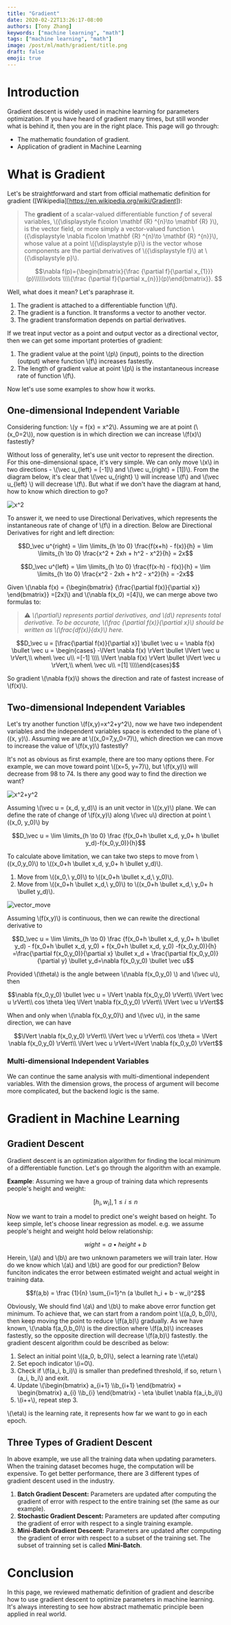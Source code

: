 ```yaml
---
title: "Gradient"
date: 2020-02-22T13:26:17-08:00
authors: [Tony Zhang]
keywords: ["machine learning", "math"]
tags: ["machine learning", "math"]
image: /post/ml/math/gradient/title.png
draft: false
emoji: true
---
```


# Introduction

Gradient descent is widely used in machine learning for parameters optimization. If you have heard of gradient many times, but still wonder what is behind it, then you are in the right place. This page will go through:

* The mathematic foundation of gradient. 
* Application of gradient in Machine Learning

# What is Gradient 

Let's be straightforward and start from official mathematic definition for gradient ([Wikipedia][https://en.wikipedia.org/wiki/Gradient]): 

> The **gradient** of a scalar-valued differentiable function *f* of several variables, \\({\displaystyle f\colon \mathbf {R} ^{n}\to \mathbf {R} }\\), is the vector field, or more simply a vector-valued function \\({\displaystyle \nabla f\colon \mathbf {R} ^{n}\to \mathbf {R} ^{n}}\\), whose value at a point \\({\displaystyle p}\\) is the vector whose components are the partial derivatives of \\({\displaystyle f}\\) at \\({\displaystyle p}\\).
>
> $$\nabla f(p)={\begin{bmatrix}{\frac {\partial f}{\partial x_{1}}}(p)\\\\\\vdots \\\\{\frac {\partial f}{\partial x_{n}}}(p)\end{bmatrix}}. $$

Well, what does it mean? Let's paraphrase it. 

1. The gradient is attached to a differentiable function \\(f\\). 
2. The gradient is a function. It transforms a vector to another vector.
3. The gradient transformation depends on partial derivatives. 

If we treat input vector as a point and output vector as a directional vector, then we can get some important proterties of gradient: 

1. The gradient value at the point \\(p\\) (input),  points to the direction (output) where function \\(f\\) increases fastestly. 
2. The length of gradient value at point \\(p\\) is the instantaneous increase rate of function \\(f\\).

Now let's use some examples to show how it works. 

## One-dimensional Independent Variable

Considering function: \\(y = f(x) = x^2\\). Assuming we are at point (\\(x_0=2\\)), now question is in which direction we can increase \\(f(x)\\) fastestly? 

Without loss of generality, let's use unit vector to represent the direction. For this one-dimensional space, it's very simple. We can only move \\(x\\) in two directions - \\(\vec u_{left} = [-1]\\) and \\(\vec u_{right} = [1])\\). From the diagram below, it's clear that \\(\vec u_{right} \\) will increase \\(f\\) and \\(\vec u_{left} \\) will decrease \\(f\\). But what if we don't have the diagram at hand, how to know which direction to go?

![x^2](/post/ml/math/gradient/image1.svg "\\(f(x) = x^2\\)")

To answer it, we need to use Directional Derivatives, which represents the instantaneous rate of change of \\(f\\) in a direction. Below are Directional Derivatives for right and left direction:

$$D_\vec u^{right} = \lim \limits_{h \to 0} \frac{f(x+h) - f(x)}{h} =  \lim \limits_{h \to 0} \frac{x^2 + 2xh + h^2 - x^2}{h}  = 2x$$  

$$D_\vec u^{left} = \lim \limits_{h \to 0} \frac{f(x-h) - f(x)}{h} =  \lim \limits_{h \to 0} \frac{x^2 - 2xh + h^2 - x^2}{h}  = -2x$$  

Given \\(\nabla f(x) = {\begin{bmatrix} {\frac{\partial f(x)}{\partial x}} \end{bmatrix}} =[2x]\\) and \\(\nabla f(x_0) =[4]\\),  we can merge above two formulas to: 

> :warning: *\\(\partial\\) represents partial derivatives, and \\(d\\) represents total derivative. To be accurate, \\(\frac {\partial f(x)}{\partial x}\\) should be written as \\(\frac{df(x)}{dx}\\) here.* 

$$D_\vec u = [\frac{\partial f(x)}{\partial x}] \bullet \vec u = \nabla f(x) \bullet \vec u = \begin{cases} -\lVert \nabla f(x)  \rVert \bullet \lVert \vec u  \rVert,\\ when\ \vec u\\ =[-1] \\\\ \lVert \nabla f(x)  \rVert \bullet \lVert \vec u  \rVert,\\  when\  \vec u\\ =[1] \\\\\end{cases}$$

So gradient \\(\nabla f(x)\\) shows the direction and rate of fastest increase of \\(f(x)\\).

## Two-dimensional Independent Variables

Let's try another function \\(f(x,y)=x^2+y^2\\), now we have two independent variables and the independent variables space is extended to the plane of \\((x, y)\\). Assuming we are at \\((x_0=7,y_0=7)\\), which direction we can move to increase the value of \\(f(x,y)\\) fastestly?

It's not as obvious as first example, there are too many options there. For example, we can move toward point \\((x=5, y=7)\\), but \\\(f(x,y)\\) will decrease from 98 to 74. Is there any good way to find the direction we want?

![x^2+y^2](/post/ml/math/gradient/image2.svg "\\(f(x,y) = x^2+y^2\\)")

Assuming \\(\vec u = (x_d, y_d)\\) is an unit vector in \\((x,y)\\) plane. We can define the rate of change of \\(f(x,y)\\) along \\(\vec u\\) direction at point \\((x_0, y_0)\\) by

$$D_\vec u = \lim \limits_{h \to 0}  \frac {f(x_0+h \bullet x_d, y_0+ h \bullet y_d)-f(x_0,y_0)}{h}$$

To calculate above limitation, we can take two steps to move from \\((x_0,y_0)\\) to \\((x_0+h \bullet x_d, y_0+ h \bullet y_d)\\).

1. Move from \\((x_0,\\ y_0)\\) to \\((x_0+h \bullet x_d,\\ y_0)\\).
2. Move from \\((x_0+h \bullet x_d,\\ y_0)\\) to \\((x_0+h \bullet x_d,\\ y_0+ h \bullet  y_d)\\).

![vector_move](/post/ml/math/gradient/vector_move.svg "vector_move")

Assuming \\(f(x,y)\\) is continuous, then we can rewite the directional derivative to

$$D_\vec u = \lim \limits_{h \to 0}  \frac {f(x_0+h \bullet x_d, y_0+ h \bullet y_d) - f(x_0+h \bullet x_d, y_0) + f(x_0+h \bullet x_d, y_0) -f(x_0,y_0)}{h} =\frac{\partial f(x_0,y_0)}{\partial x} \bullet x_d + \frac{\partial f(x_0,y_0)}{\partial y} \bullet y_d=\nabla f(x_0,y_0) \bullet \vec u$$

Provided \\(\theta\\) is the angle between \\(\nabla f(x_0,y_0) \\) and \\(\vec u\\), then

$$\nabla f(x_0,y_0) \bullet \vec u = \lVert \nabla f(x_0,y_0) \rVert\\  \lVert \vec u \rVert\\ cos \theta \leq \lVert \nabla f(x_0,y_0) \rVert\\  \lVert \vec u \rVert$$

When and only when \\(\nabla f(x_0,y_0)\\) and \\(\vec u\\), in the same direction, we can have 

$$\lVert \nabla f(x_0,y_0) \rVert\\  \lVert \vec u \rVert\\ cos \theta = \lVert \nabla f(x_0,y_0) \rVert\\  \lVert \vec u \rVert=\lVert \nabla f(x_0,y_0) \rVert$$

### Multi-dimensional Independent Variables

We can continue the same analysis with multi-dimentional independent variables. With the dimension grows, the process of argument will become more complicated, but the backend logic is the same. 

# Gradient in Machine Learning

## Gradient Descent

Gradient descent is an optimization algorithm for finding the local minimum of a differentiable function. Let's go through the algorithm with an example. 

**Example**: Assuming we have a group of training data which represents people's height and weight: 

$$[h_i, w_i], 1 \leq i \leq n$$

Now we want to train a model to predict one's weight based on height. To keep simple, let's choose linear regression as model. e.g. we assume people's height and weight hold below relationship: 

$$wight = a \bullet height +b$$

Herein, \\(a\\) and \\(b\\) are two unknown parameters we will train later. How do we know which \\(a\\) and \\(b\\) are good for our prediction? Below funciton indicates the error between estimated weight and actual weight in training data. 

$$f(a,b) = \frac {1}{n} \sum_{i=1}^n (a \bullet h_i + b - w_i)^2$$ 

Obviously, We should find \\(a\\) and \\(b\\) to make above error function get minimum. To achieve that, we can start from a random point \\((a_0, b_0)\\), then keep moving the point to reduce \\(f(a,b)\\) gradually. As we have known, \\(\nabla f(a_0,b_0)\\) is the direction where \\(f(a,b)\\) increases fastestly, so the opposite direction will decrease \\(f(a,b)\\) fastestly. the gradient descent algorithm could be described as below: 

1. Select an initial point \\((a_0, b_0)\\), select a learning rate \\(\eta\\)
2. Set epoch indicator \\(i=0\\).
3. Check if \\(f(a_i, b_i)\\) is smaller than predefined threshold, if so, return \\(a_i, b_i\\) and exit.
4. Update \\(\begin{bmatrix} a_{i+1} \\\\b_{i+1} \end{bmatrix} =   \begin{bmatrix} a_{i} \\\\b_{i} \end{bmatrix} - \eta \bullet \nabla f(a_i,b_i)\\)
5. \\(i++\\), repeat step 3. 

\\(\eta\\) is the learning rate, it represents how far we want to go in each epoch. 

## Three Types of Gradient Descent

In above example, we use all the training data when updating parameters. When the training dataset becomes huge, the computation will be expensive. To get better performance, there are 3 different types of gradient descent used in the industry. 

1. **Batch Gradient Descent:** Parameters are updated after computing the gradient of error with respect to the entire training set (the same as our example).
2. **Stochastic Gradient Descent:** Parameters are updated after computing the gradient of error with respect to a single training example.
3. **Mini-Batch Gradient Descent:** Parameters are updated after computing the gradient of error with respect to a subset of the training set. The subset of trainning set is called **Mini-Batch**.

# Conclusion 

In this page, we reviewed mathematic definition of gradient and describe how to use gradient descent to optimize parameters in machine learning. It's always interesting to see how abstract mathematic principle been applied in real world. 
